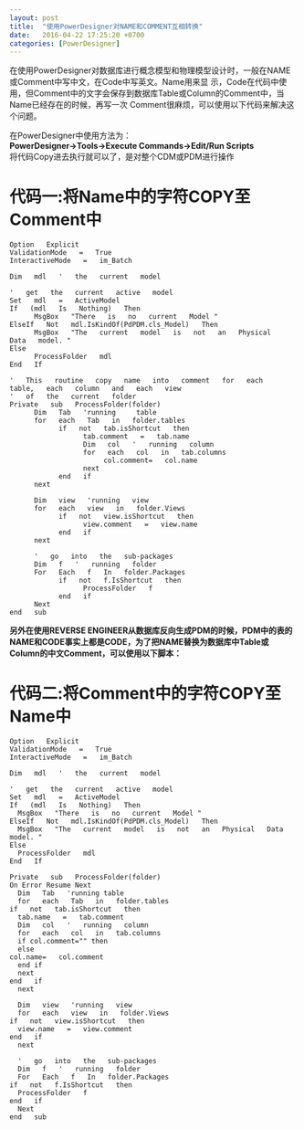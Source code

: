 ```yaml
---
layout: post
title:  "使用PowerDesigner对NAME和COMMENT互相转换"
date:   2016-04-22 17:25:20 +0700
categories: [PowerDesigner]
---
```


在使用PowerDesigner对数据库进行概念模型和物理模型设计时，一般在NAME或Comment中写中文，在Code中写英文。Name用来显 示，Code在代码中使用，但Comment中的文字会保存到数据库Table或Column的Comment中，当Name已经存在的时候，再写一次 Comment很麻烦，可以使用以下代码来解决这个问题。  

在PowerDesigner中使用方法为：  
**PowerDesigner->Tools->Execute Commands->Edit/Run Scripts**  
将代码Copy进去执行就可以了，是对整个CDM或PDM进行操作
 
# 代码一:将Name中的字符COPY至Comment中  

	Option   Explicit 
	ValidationMode   =   True 
	InteractiveMode   =   im_Batch

	Dim   mdl   '   the   current   model

	'   get   the   current   active   model 
	Set   mdl   =   ActiveModel 
	If   (mdl   Is   Nothing)   Then 
	      MsgBox   "There   is   no   current   Model " 
	ElseIf   Not   mdl.IsKindOf(PdPDM.cls_Model)   Then 
	      MsgBox   "The   current   model   is   not   an   Physical   Data   model. " 
	Else 
	      ProcessFolder   mdl 
	End   If

	'   This   routine   copy   name   into   comment   for   each   table,   each   column   and   each   view 
	'   of   the   current   folder 
	Private   sub   ProcessFolder(folder) 
	      Dim   Tab   'running     table 
	      for   each   Tab   in   folder.tables 
	            if   not   tab.isShortcut   then 
	                  tab.comment   =   tab.name 
	                  Dim   col   '   running   column 
	                  for   each   col   in   tab.columns 
 	                       col.comment=   col.name 
	                  next 
	            end   if 
	      next

	      Dim   view   'running   view 
	      for   each   view   in   folder.Views 
	            if   not   view.isShortcut   then 
	                  view.comment   =   view.name 
	            end   if 
	      next

	      '   go   into   the   sub-packages 
	      Dim   f   '   running   folder 
	      For   Each   f   In   folder.Packages 
	            if   not   f.IsShortcut   then 
	                  ProcessFolder   f 
	            end   if 
	      Next 
	end   sub



**另外在使用REVERSE ENGINEER从数据库反向生成PDM的时候，PDM中的表的NAME和CODE事实上都是CODE，为了把NAME替换为数据库中Table或Column的中文Comment，可以使用以下脚本：** 

# 代码二:将Comment中的字符COPY至Name中 

    Option   Explicit 
    ValidationMode   =   True 
    InteractiveMode   =   im_Batch
    
    Dim   mdl   '   the   current   model
    
    '   get   the   current   active   model 
    Set   mdl   =   ActiveModel 
    If   (mdl   Is   Nothing)   Then 
      MsgBox   "There   is   no   current   Model " 
    ElseIf   Not   mdl.IsKindOf(PdPDM.cls_Model)   Then 
      MsgBox   "The   current   model   is   not   an   Physical   Data   model. " 
    Else 
      ProcessFolder   mdl 
    End   If
    
    Private   sub   ProcessFolder(folder) 
    On Error Resume Next
      Dim   Tab   'running table 
      for   each   Tab   in   folder.tables 
    if   not   tab.isShortcut   then 
      tab.name   =   tab.comment
      Dim   col   '   running   column 
      for   each   col   in   tab.columns 
      if col.comment="" then
      else
    col.name=   col.comment 
      end if
      next 
    end   if 
      next
    
      Dim   view   'running   view 
      for   each   view   in   folder.Views 
    if   not   view.isShortcut   then 
      view.name   =   view.comment 
    end   if 
      next
    
      '   go   into   the   sub-packages 
      Dim   f   '   running   folder 
      For   Each   f   In   folder.Packages 
    if   not   f.IsShortcut   then 
      ProcessFolder   f 
    end   if 
      Next 
    end   sub

